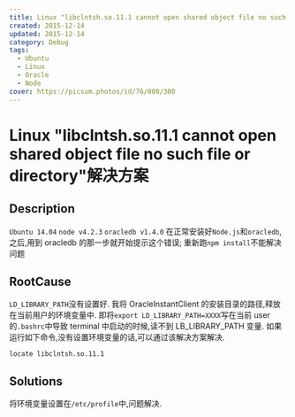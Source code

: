 ```yaml
---
title: Linux "libclntsh.so.11.1 cannot open shared object file no such file or directory"解决方案
created: 2015-12-14
updated: 2015-12-14
category: Debug
tags:
  - Ubuntu
  - Linux
  - Oracle
  - Node
cover: https://picsum.photos/id/76/800/300
---
```


# Linux "libclntsh.so.11.1 cannot open shared object file no such file or directory"解决方案

## Description

`Ubuntu 14.04` `node v4.2.3` `oracledb v1.4.0` 在正常安装好`Node.js`和`oracledb`,之后,用到 oracledb 的那一步就开始提示这个错误; 重新跑`npm install`不能解决问题

## RootCause

`LD_LIBRARY_PATH`没有设置好. 我将 OracleInstantClient 的安装目录的路径,释放在当前用户的环境变量中. 即将`export LD_LIBRARY_PATH=XXXX`写在当前 user 的`.bashrc`中导致 terminal 中启动的时候,读不到 LB_LIBRARY_PATH 变量. 如果运行如下命令,没有设置环境变量的话,可以通过该解决方案解决.

```
locate libclntsh.so.11.1
```

## Solutions

将环境变量设置在`/etc/profile`中,问题解决.
